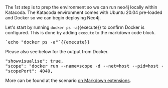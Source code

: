 The 1st step is to prep the environment so we can run neo4j locally within Katacoda. 
The Katacoda environment comes with Ubuntu 20.04 pre-loaded and Docker so we can 
begin deploying Neo4j.

Let's start by running `docker ps -a`{{execute}} to confirm Docker is configured. This is done by adding `execute` to the markdown code block.

<pre>`echo "docker ps -a"`{{execute}}</pre>

Please also see below for the output from Docker.

<pre class="file">
"showvisualise": true,
"scope": "docker run --name=scope -d --net=host --pid=host --privileged -v /var/run/docker.sock:/var/run/docker.sock:rw weaveworks/scope:1.9.1 --probe.docker=true",
"scopePort": 4040,
</pre>


More can be found at the scenario [on Markdown extensions](https://katacoda.com/scenario-examples/scenarios/markdown-extensions).